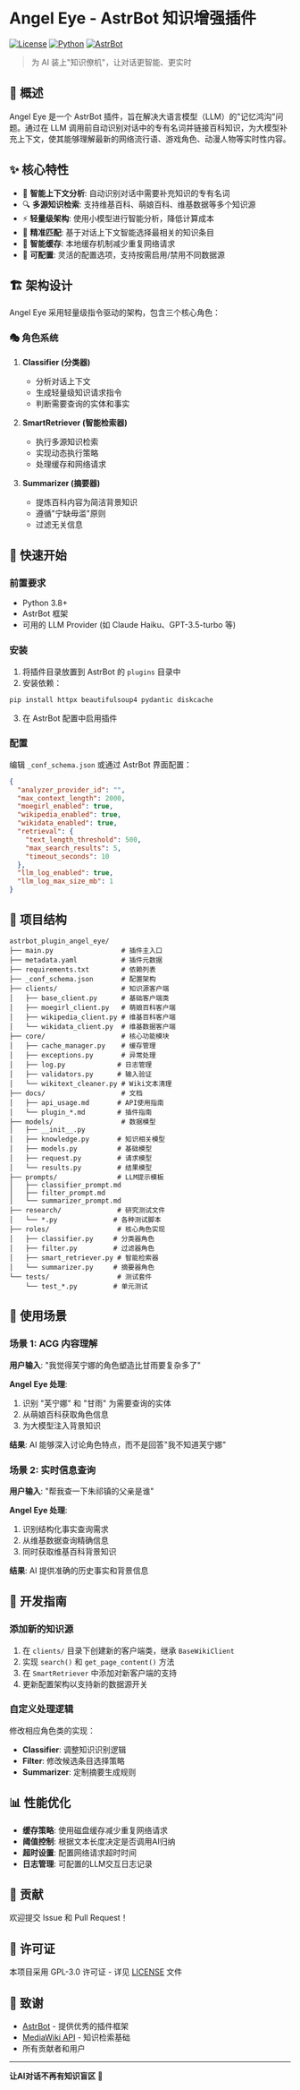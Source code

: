 # Angel Eye - AstrBot 知识增强插件

[![License](https://img.shields.io/badge/license-GPL--3.0-blue.svg)](LICENSE)
[![Python](https://img.shields.io/badge/python-3.8%2B-blue)](https://www.python.org/)
[![AstrBot](https://img.shields.io/badge/AstrBot-Plugin-green)](https://github.com/kawayiYokami/astrbot)

> 为 AI 装上"知识僚机"，让对话更智能、更实时

## 📖 概述

Angel Eye 是一个 AstrBot 插件，旨在解决大语言模型（LLM）的"记忆鸿沟"问题。通过在 LLM 调用前自动识别对话中的专有名词并链接百科知识，为大模型补充上下文，使其能够理解最新的网络流行语、游戏角色、动漫人物等实时性内容。

## ✨ 核心特性

- 🤖 **智能上下文分析**: 自动识别对话中需要补充知识的专有名词
- 🔍 **多源知识检索**: 支持维基百科、萌娘百科、维基数据等多个知识源
- ⚡ **轻量级架构**: 使用小模型进行智能分析，降低计算成本
- 🎯 **精准匹配**: 基于对话上下文智能选择最相关的知识条目
- 💾 **智能缓存**: 本地缓存机制减少重复网络请求
- 🔧 **可配置**: 灵活的配置选项，支持按需启用/禁用不同数据源

## 🏗️ 架构设计

Angel Eye 采用轻量级指令驱动的架构，包含三个核心角色：

### 🎭 角色系统

1. **Classifier (分类器)**
   - 分析对话上下文
   - 生成轻量级知识请求指令
   - 判断需要查询的实体和事实

2. **SmartRetriever (智能检索器)**
   - 执行多源知识检索
   - 实现动态执行策略
   - 处理缓存和网络请求

3. **Summarizer (摘要器)**
   - 提炼百科内容为简洁背景知识
   - 遵循"宁缺毋滥"原则
   - 过滤无关信息

## 🚀 快速开始

### 前置要求

- Python 3.8+
- AstrBot 框架
- 可用的 LLM Provider (如 Claude Haiku、GPT-3.5-turbo 等)

### 安装

1. 将插件目录放置到 AstrBot 的 `plugins` 目录中
2. 安装依赖：

```bash
pip install httpx beautifulsoup4 pydantic diskcache
```

3. 在 AstrBot 配置中启用插件

### 配置

编辑 `_conf_schema.json` 或通过 AstrBot 界面配置：

```json
{
  "analyzer_provider_id": "",
  "max_context_length": 2000,
  "moegirl_enabled": true,
  "wikipedia_enabled": true,
  "wikidata_enabled": true,
  "retrieval": {
    "text_length_threshold": 500,
    "max_search_results": 5,
    "timeout_seconds": 10
  },
  "llm_log_enabled": true,
  "llm_log_max_size_mb": 1
}
```

## 📁 项目结构

```
astrbot_plugin_angel_eye/
├── main.py                 # 插件主入口
├── metadata.yaml           # 插件元数据
├── requirements.txt        # 依赖列表
├── _conf_schema.json       # 配置架构
├── clients/                # 知识源客户端
│   ├── base_client.py      # 基础客户端类
│   ├── moegirl_client.py   # 萌娘百科客户端
│   ├── wikipedia_client.py # 维基百科客户端
│   └── wikidata_client.py  # 维基数据客户端
├── core/                   # 核心功能模块
│   ├── cache_manager.py    # 缓存管理
│   ├── exceptions.py       # 异常处理
│   ├── log.py             # 日志管理
│   ├── validators.py      # 输入验证
│   └── wikitext_cleaner.py # Wiki文本清理
├── docs/                   # 文档
│   ├── api_usage.md       # API使用指南
│   └── plugin_*.md        # 插件指南
├── models/                 # 数据模型
│   ├── __init__.py
│   ├── knowledge.py       # 知识相关模型
│   ├── models.py          # 基础模型
│   ├── request.py         # 请求模型
│   └── results.py         # 结果模型
├── prompts/               # LLM提示模板
│   ├── classifier_prompt.md
│   ├── filter_prompt.md
│   └── summarizer_prompt.md
├── research/              # 研究测试文件
│   └── *.py              # 各种测试脚本
├── roles/                 # 核心角色实现
│   ├── classifier.py     # 分类器角色
│   ├── filter.py         # 过滤器角色
│   ├── smart_retriever.py # 智能检索器
│   └── summarizer.py     # 摘要器角色
└── tests/                 # 测试套件
    └── test_*.py         # 单元测试
```

## 🎯 使用场景

### 场景 1: ACG 内容理解

**用户输入**: "我觉得芙宁娜的角色塑造比甘雨要复杂多了"

**Angel Eye 处理**:
1. 识别 "芙宁娜" 和 "甘雨" 为需要查询的实体
2. 从萌娘百科获取角色信息
3. 为大模型注入背景知识

**结果**: AI 能够深入讨论角色特点，而不是回答"我不知道芙宁娜"

### 场景 2: 实时信息查询

**用户输入**: "帮我查一下朱祁镇的父亲是谁"

**Angel Eye 处理**:
1. 识别结构化事实查询需求
2. 从维基数据查询精确信息
3. 同时获取维基百科背景知识

**结果**: AI 提供准确的历史事实和背景信息

## 🔧 开发指南

### 添加新的知识源

1. 在 `clients/` 目录下创建新的客户端类，继承 `BaseWikiClient`
2. 实现 `search()` 和 `get_page_content()` 方法
3. 在 `SmartRetriever` 中添加对新客户端的支持
4. 更新配置架构以支持新的数据源开关

### 自定义处理逻辑

修改相应角色类的实现：

- **Classifier**: 调整知识识别逻辑
- **Filter**: 修改候选条目选择策略
- **Summarizer**: 定制摘要生成规则

## 📊 性能优化

- **缓存策略**: 使用磁盘缓存减少重复网络请求
- **阈值控制**: 根据文本长度决定是否调用AI归纳
- **超时设置**: 配置网络请求超时时间
- **日志管理**: 可配置的LLM交互日志记录

## 🤝 贡献

欢迎提交 Issue 和 Pull Request！


## 📄 许可证

本项目采用 GPL-3.0 许可证 - 详见 [LICENSE](LICENSE) 文件

## 🙏 致谢

- [AstrBot](https://github.com/kawayiYokami/astrbot) - 提供优秀的插件框架
- [MediaWiki API](https://www.mediawiki.org/wiki/API:Main_page) - 知识检索基础
- 所有贡献者和用户

---

**让AI对话不再有知识盲区** 🚀